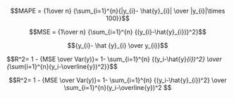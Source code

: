 $$MAPE = {1\over n} {\sum_{i=1}^{n}{|y_{i}- \hat{y}_{i}| \over |y_{i}|\times 100}}$$

$$MSE = {1\over n} {\sum_{i=1}^{n} {(y_{i}-\hat{y}_{i})}^2}$$ 

$${y_{i}- \hat {y}_{i} \over y_{i}}$$


$$R^2= 1 - {MSE \over Var(y)}= 1- \sum_{i=1}^{n} {(y_i-\hat{y}_{i})^2} \over {\sum_{i=1}^{n}(y_i-\overline{y})^2}}$$

$$R^2= 1 - {MSE \over Var(y)}= 1- \sum_{i=1}^{n} {(y_i-\hat{y}_{i})^2} \over \sum_{i=1}^{n}(y_i-\overline{y})^2 $$



